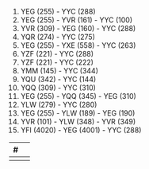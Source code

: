1. YEG (255) - YYC (288)
2. YEG (255) - YVR (161) - YYC (100)
3. YVR (309) - YEG (160) - YYC (288)
4. YQR (274) - YYC (275)
5. YEG (255) - YXE (558) - YYC (263)
6. YZF (221) - YYC (288)
7. YZF (221) - YYC (222)
8. YMM (145) - YYC (344)
9. YQU (342) - YYC (144)
10. YQQ (309) - YYC (310)
11. YEG (255) - YQQ (345) - YEG (310)
12. YLW (279) - YYC (280)
13. YEG (255) - YLW (189) - YEG (190)
14. YVR (101) - YLW (348) - YVR (349)
15. YFI (4020) - YEG (4001) - YYC (288)


| #   |     |
| --- | --- |
|     |     |

